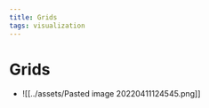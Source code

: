 ```yaml
---
title: Grids
tags: visualization
---
```


# Grids
- ![[../assets/Pasted image 20220411124545.png]]
































